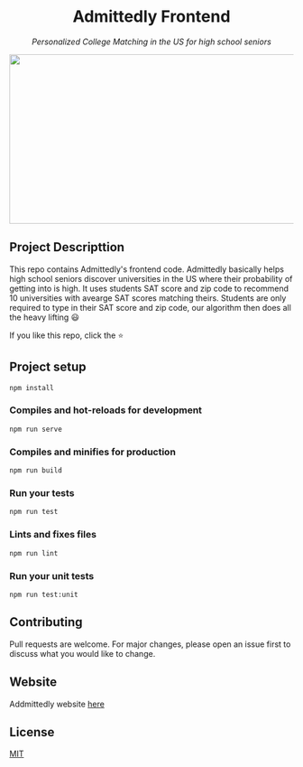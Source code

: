 <h1 align="center">
	Admittedly Frontend
</h1>

<p align="center">
	<i>Personalized College Matching in the US for high school seniors</i>
</p>

<img align="center" width="800" height="300" src="https://challengepost-s3-challengepost.netdna-ssl.com/photos/production/software_photos/001/249/401/datas/original.PNG">


## Project Descripttion
This repo contains Admittedly's frontend code.
Admittedly basically helps high school seniors discover universities in the US where their probability of getting into is high.
It uses students SAT score and zip code to recommend 10 universities with avearge SAT scores matching theirs.
Students are only required to type in their SAT score and zip code, our algorithm then does all the heavy lifting :smiley:

If you like this repo, click the :star:

## Project setup
```
npm install
```

### Compiles and hot-reloads for development
```
npm run serve
```

### Compiles and minifies for production
```
npm run build
```

### Run your tests
```
npm run test
```

### Lints and fixes files
```
npm run lint
```

### Run your unit tests
```
npm run test:unit
```

## Contributing
Pull requests are welcome. For major changes, please open an issue first to discuss what you would like to change.

## Website
Addmittedly website [here](https://admittedly.netlify.app/)

## License
[MIT](https://choosealicense.com/licenses/mit/)
